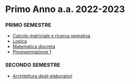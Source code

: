 # Primo Anno a.a. 2022-2023

### PRIMO SEMESTRE
- [Calcolo matriciale e ricerca operativa](https://github.com/Ela17/Primo_Anno/tree/main/CalcoloMatriciale_RicercaOperativa)
- [Logica](https://github.com/Ela17/Primo_Anno/tree/main/Logica)
- [Matematica discreta](https://github.com/Ela17/Primo_Anno/tree/main/Matematica%20Discreta)
- [Programmazione 1](https://github.com/Ela17/Primo_Anno/tree/main/Programmazione%201)

### SECONDO SEMESTRE
- [Architettura degli elaboratori]()
